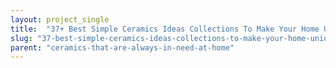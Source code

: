 ```yaml
---
layout: project_single
title:  "37+ Best Simple Ceramics Ideas Collections To Make Your Home Unique"
slug: "37-best-simple-ceramics-ideas-collections-to-make-your-home-unique"
parent: "ceramics-that-are-always-in-need-at-home"
---
```

 